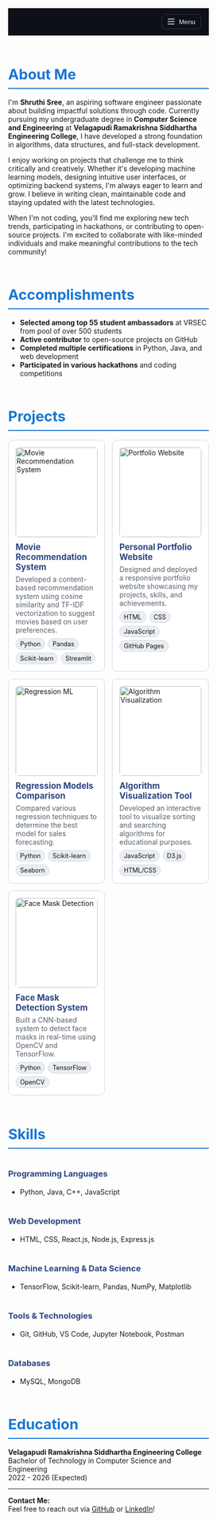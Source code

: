 <!-- Responsive Navigation for GitHub Pages (works in Markdown) -->
<style>
  /* Reset */
  * {
    box-sizing: border-box;
  }
  body {
    margin: 0;
    font-family: -apple-system, Segoe UI, Roboto, Helvetica, Arial, sans-serif;
  }

  /* Navbar - Hamburger only */
  .nav {
    position: sticky;
    top: 0;
    z-index: 9999;
    display: flex;
    align-items: center;
    justify-content: flex-end;
    padding: 12px 16px;
    background: #0d1117;
    color: #e6edf3;
    border-bottom: 1px solid #30363d;
  }
  .nav a {
    color: #e6edf3;
    text-decoration: none;
  }
  .nav a:hover {
    color: #58a6ff;
  }
  .menu {
    display: none;
    flex-direction: column;
    padding: 8px 0;
    position: absolute;
    top: 50px;
    right: 16px;
    background: #0d1117;
    border: 1px solid #30363d;
    border-radius: 6px;
    min-width: 150px;
  }
  .menu.open {
    display: flex;
  }
  .menu a {
    padding: 8px 16px;
  }
  .hamb {
    display: inline-flex;
    align-items: center;
    gap: 8px;
    background: transparent;
    border: 1px solid #30363d;
    color: #e6edf3;
    padding: 6px 10px;
    border-radius: 6px;
    cursor: pointer;
  }
  .hamb:focus {
    outline: 2px solid #58a6ff;
    outline-offset: 2px;
  }

  /* Section spacing */
  section {
    scroll-margin-top: 80px;
  }

  /* Project grid and images */
  .section-title {
    margin: 28px 0 10px;
    font-size: 1.6rem;
  }
  .subgroup {
    margin-top: 18px;
  }
  .subgroup h3 {
    font-size: 1.3rem;
    margin: 20px 0 12px;
    color: #0969da;
  }
  .cards {
    display: grid;
    grid-template-columns: repeat(12, 1fr);
    gap: 14px;
  }
  .card {
    grid-column: span 6;
    border: 1px solid #d0d7de;
    border-radius: 10px;
    padding: 14px;
    background: #ffffff;
  }
  .card img {
    width: 100%;
    height: 180px;
    object-fit: cover;
    border-radius: 6px;
    margin-bottom: 10px;
  }
  .card h3 {
    margin: 0 0 6px;
    font-size: 1.05rem;
  }
  .card p {
    margin: 0 0 8px;
    color: #57606a;
  }
  .tags {
    display: flex;
    flex-wrap: wrap;
    gap: 6px;
  }
  .tag {
    font-size: .78rem;
    background: #eaeef2;
    color: #0d1117;
    padding: 3px 8px;
    border-radius: 999px;
    border: 1px solid #d0d7de;
  }

  @media (max-width: 900px) {
    .card {
      grid-column: span 12;
    }
  }

  /* Page container compatibility on GitHub Pages */
  .container-lg {
    max-width: 1012px;
    margin: 0 auto;
    padding: 0 16px;
  }
</style>

<script>
  // Toggle menu on hamburger click
  function toggleMenu() {
    const menu = document.getElementById('nav-menu');
    menu.classList.toggle('open');
  }

  // Close menu when clicking anywhere
  document.addEventListener('click', (e) => {
    const nav = document.querySelector('.nav');
    if (!nav.contains(e.target)) {
      const menu = document.getElementById('nav-menu');
      menu.classList.remove('open');
    }
  });
</script>

<style>
  /* Heading styles */
  h2 {
    font-weight: bold;
    color: #1976d2;
    font-size: 1.8rem;
    margin-top: 40px;
    margin-bottom: 18px;
    border-bottom: 2px solid #1976d2;
    padding-bottom: 10px;
  }

  h3 {
    font-weight: bold;
    color: #2b4580;
    margin-top: 40px;
    margin-bottom: 18px;
  }

  /* Section spacing utility */
  .section-space {
    margin-top: 60px;
  }
</style>

<div class="nav">
  <button class="hamb" onclick="toggleMenu()" aria-label="Menu">
    <svg width="16" height="16" fill="currentColor" viewBox="0 0 16 16">
      <path fill-rule="evenodd" d="M1 2.75A.75.75 0 011.75 2h12.5a.75.75 0 110 1.5H1.75A.75.75 0 011 2.75zm0 5A.75.75 0 011.75 7h12.5a.75.75 0 110 1.5H1.75A.75.75 0 011 7.75zM1.75 12a.75.75 0 100 1.5h12.5a.75.75 0 100-1.5H1.75z"></path>
    </svg>
    Menu
  </button>
  <div class="menu" id="nav-menu">
    <a href="#about">About</a>
    <a href="#accomplishments">Accomplishments</a>
    <a href="#projects">Projects</a>
    <a href="#skills">Skills</a>
    <a href="#education">Education</a>
  </div>
</div>

<div class="section-space"></div>

## About Me

I'm **Shruthi Sree**, an aspiring software engineer passionate about building impactful solutions through code. Currently pursuing my undergraduate degree in **Computer Science and Engineering** at **Velagapudi Ramakrishna Siddhartha Engineering College**, I have developed a strong foundation in algorithms, data structures, and full-stack development.

I enjoy working on projects that challenge me to think critically and creatively. Whether it's developing machine learning models, designing intuitive user interfaces, or optimizing backend systems, I'm always eager to learn and grow. I believe in writing clean, maintainable code and staying updated with the latest technologies.

When I'm not coding, you'll find me exploring new tech trends, participating in hackathons, or contributing to open-source projects. I'm excited to collaborate with like-minded individuals and make meaningful contributions to the tech community!

<div class="section-space"></div>

## Accomplishments

- **Selected among top 55 student ambassadors** at VRSEC from pool of over 500 students
- **Active contributor** to open-source projects on GitHub
- **Completed multiple certifications** in Python, Java, and web development
- **Participated in various hackathons** and coding competitions

<div class="section-space"></div>

## Projects

<div class="cards">
  <div class="card">
    <img src="https://via.placeholder.com/400x180/0969da/ffffff?text=Movie+Recommendation" alt="Movie Recommendation System"/>
    <h3>Movie Recommendation System</h3>
    <p>Developed a content-based recommendation system using cosine similarity and TF-IDF vectorization to suggest movies based on user preferences.</p>
    <div class="tags">
      <span class="tag">Python</span>
      <span class="tag">Pandas</span>
      <span class="tag">Scikit-learn</span>
      <span class="tag">Streamlit</span>
    </div>
  </div>

  <div class="card">
    <img src="https://via.placeholder.com/400x180/2da44e/ffffff?text=Portfolio+Website" alt="Portfolio Website"/>
    <h3>Personal Portfolio Website</h3>
    <p>Designed and deployed a responsive portfolio website showcasing my projects, skills, and achievements.</p>
    <div class="tags">
      <span class="tag">HTML</span>
      <span class="tag">CSS</span>
      <span class="tag">JavaScript</span>
      <span class="tag">GitHub Pages</span>
    </div>
  </div>

  <div class="card">
    <img src="https://via.placeholder.com/400x180/8250df/ffffff?text=Regression+ML" alt="Regression ML"/>
    <h3>Regression Models Comparison</h3>
    <p>Compared various regression techniques to determine the best model for sales forecasting.</p>
    <div class="tags">
      <span class="tag">Python</span>
      <span class="tag">Scikit-learn</span>
      <span class="tag">Seaborn</span>
    </div>
  </div>

  <div class="card">
    <img src="https://via.placeholder.com/400x180/bf3989/ffffff?text=Algorithm+Viz" alt="Algorithm Visualization"/>
    <h3>Algorithm Visualization Tool</h3>
    <p>Developed an interactive tool to visualize sorting and searching algorithms for educational purposes.</p>
    <div class="tags">
      <span class="tag">JavaScript</span>
      <span class="tag">D3.js</span>
      <span class="tag">HTML/CSS</span>
    </div>
  </div>

  <div class="card">
    <img src="https://via.placeholder.com/400x180/fb8500/ffffff?text=Face+Mask+Detection" alt="Face Mask Detection"/>
    <h3>Face Mask Detection System</h3>
    <p>Built a CNN-based system to detect face masks in real-time using OpenCV and TensorFlow.</p>
    <div class="tags">
      <span class="tag">Python</span>
      <span class="tag">TensorFlow</span>
      <span class="tag">OpenCV</span>
    </div>
  </div>
</div>

<div class="section-space"></div>

## Skills

### Programming Languages
- Python, Java, C++, JavaScript

### Web Development
- HTML, CSS, React.js, Node.js, Express.js

### Machine Learning & Data Science
- TensorFlow, Scikit-learn, Pandas, NumPy, Matplotlib

### Tools & Technologies
- Git, GitHub, VS Code, Jupyter Notebook, Postman

### Databases
- MySQL, MongoDB

<div class="section-space"></div>

## Education

**Velagapudi Ramakrishna Siddhartha Engineering College**  
Bachelor of Technology in Computer Science and Engineering  
2022 - 2026 (Expected)

---

**Contact Me:**  
Feel free to reach out via [GitHub](https://github.com/shruthisree1234) or [LinkedIn](https://linkedin.com/in/shruthisree)!

